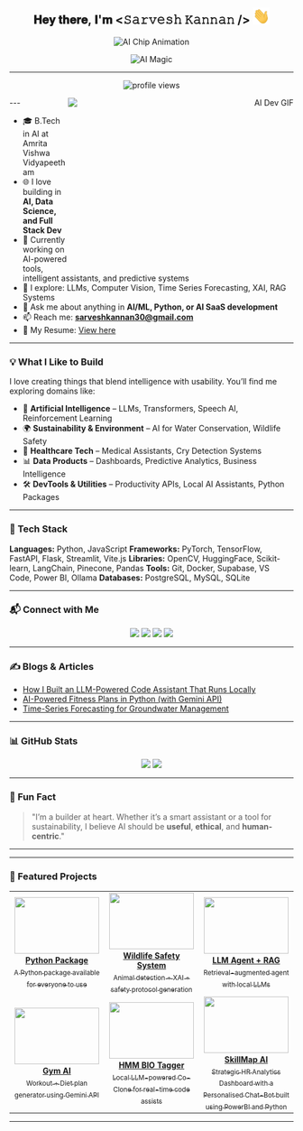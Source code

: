 <div align="center">

<h2> 𝐇𝐞𝐲 𝐭𝐡𝐞𝐫𝐞, 𝐈'𝐦 <𝚂𝚊𝚛𝚟𝚎𝚜𝚑 𝙺𝚊𝚗𝚗𝚊𝚗 /> <img src="https://github.com/ABSphreak/ABSphreak/blob/master/gifs/Hi.gif" width="30px"></h2>

<p align="center">
  <img src="https://media.giphy.com/media/26u4lOMA8JKSnL9Uk/giphy.gif" alt="AI Chip Animation" width="700"/>
</p>



<img src="https://i.imgur.com/SGNqJyt.gif" width="300" alt="AI Magic"/>

</div>

---
<p align="center">
  <img src="https://komarev.com/ghpvc/?username=sarvesh-kannan&label=Profile%20views&color=0e75b6&style=flat" alt="profile views" />
</p>
---


<a align="right" target="_blank">
  <img align="right" height="300" width="400" alt="AI Dev GIF" src="https://media.giphy.com/media/qgQUggAC3Pfv687qPC/giphy.gif">
</a>

* 🎓 B.Tech in AI at Amrita Vishwa Vidyapeetham
* 🌐 I love building in **AI, Data Science, and Full Stack Dev**
* 🤖 Currently working on AI-powered tools, intelligent assistants, and predictive systems
* 🧠 I explore: LLMs, Computer Vision, Time Series Forecasting, XAI, RAG Systems
* 💬 Ask me about anything in **AI/ML, Python, or AI SaaS development**
* 📫 Reach me: **[sarveshkannan30@gmail.com](mailto:sarveshkannan30@gmail.com)**
* 📄 My Resume: [View here](https://drive.google.com/file/d/1oeKJKtG4GpxVaG-GpALScZ-vhvM6-Qwh/view?usp=sharing)

---

### 💡 What I Like to Build

I love creating things that blend intelligence with usability. You’ll find me exploring domains like:

* 🧠 **Artificial Intelligence** – LLMs, Transformers, Speech AI, Reinforcement Learning
* 🌍 **Sustainability & Environment** – AI for Water Conservation, Wildlife Safety
* 💊 **Healthcare Tech** – Medical Assistants, Cry Detection Systems
* 📊 **Data Products** – Dashboards, Predictive Analytics, Business Intelligence
* 🛠 **DevTools & Utilities** – Productivity APIs, Local AI Assistants, Python Packages

---

### 🧰 Tech Stack

**Languages:** Python, JavaScript
**Frameworks:** PyTorch, TensorFlow, FastAPI, Flask, Streamlit, Vite.js
**Libraries:** OpenCV, HuggingFace, Scikit-learn, LangChain, Pinecone, Pandas
**Tools:** Git, Docker, Supabase, VS Code, Power BI, Ollama
**Databases:** PostgreSQL, MySQL, SQLite

---

### 📬 Connect with Me

<div align="center">
  <a href="https://www.linkedin.com/in/sarvesh-kannan/" target="_blank"><img src="https://img.icons8.com/doodle/40/000000/linkedin--v2.png"></a>
  <a href="https://github.com/sarvesh-kannan" target="_blank"><img src="https://img.icons8.com/doodle/40/000000/github--v1.png"></a>
  <a href="mailto:sarveshkannan30@gmail.com" target="_blank"><img src="https://img.icons8.com/doodle/40/000000/apple-mail.png"></a>
  <a href="https://twitter.com/Sarvesh__K" target="_blank"><img src="https://img.icons8.com/doodle/40/000000/twitter--v2.png"></a>
</div>

---

### ✍️ Blogs & Articles

<!-- BLOG-POST-LIST:START -->

* [How I Built an LLM-Powered Code Assistant That Runs Locally](https://dev.to/sarveshkannan/coming-soon)
* [AI-Powered Fitness Plans in Python (with Gemini API)](https://dev.to/sarveshkannan/coming-soon)
* [Time-Series Forecasting for Groundwater Management](https://dev.to/sarveshkannan/coming-soon)

<!-- BLOG-POST-LIST:END -->

---

### 📊 GitHub Stats

<div align="center">
  <img src="https://github-readme-stats.vercel.app/api?username=sarvesh-kannan&show_icons=true&theme=radical&hide=issues&count_private=true" width="48%">
  <img src="https://github-readme-streak-stats.herokuapp.com/?user=sarvesh-kannan&theme=radical" width="48%">
</div>

---

### 🧠 Fun Fact

> "I’m a builder at heart. Whether it’s a smart assistant or a tool for sustainability, I believe AI should be **useful**, **ethical**, and **human-centric**."

---


</div>

---

### 🚀 Featured Projects

<div align="center">

<table>
<tr>
  <td align="center" width="33%">
    <a href="[https://github.com/sarvesh-kannan/Groundwater-TFT](https://github.com/Sarvesh-Kannan/PyUtilKit)" target="_blank">
      <img src="https://media.giphy.com/media/8JW82ndaYfmNoYAekM/giphy.gif" width="150" height="100"/><br/>
      <strong>Python Package</strong><br/>
      <sub>A Python package available for everyone to use</sub>
    </a>
  </td>
  <td align="center" width="33%">
    <a href="[https://github.com/sarvesh-kannan/Wildlife-Safety-System](https://github.com/Sarvesh-Kannan/Cam-Trap)" target="_blank">
      <img src="https://media.giphy.com/media/GeimqsH0TLDt4tScGw/giphy.gif" width="150" height="100"/><br/>
      <strong>Wildlife Safety System</strong><br/>
      <sub>Animal detection + XAI + safety protocol generation</sub>
    </a>
  </td>
  <td align="center" width="33%">
    <a href="[https://github.com/sarvesh-kannan/LLM-Agent-RAG](https://github.com/Sarvesh-Kannan/SarvX)" target="_blank">
      <img src="https://media.giphy.com/media/M9gbBd9nbDrOTu1Mqx/giphy.gif" width="150" height="100"/><br/>
      <strong>LLM Agent + RAG</strong><br/>
      <sub>Retrieval-augmented agent with local LLMs</sub>
    </a>
  </td>
</tr>
<tr>
  <td align="center" width="33%">
    <a href="[https://github.com/sarvesh-kannan/Gemini-Gym-AI](https://github.com/Sarvesh-Kannan/personal-trainer-ai)" target="_blank">
      <img src="https://media.giphy.com/media/JIX9t2j0ZTN9S/giphy.gif" width="150" height="100"/><br/>
      <strong>Gym AI</strong><br/>
      <sub>Workout + Diet plan generator using Gemini API</sub>
    </a>
  </td>
  <td align="center" width="33%">
    <a href="[https://github.com/sarvesh-kannan/HMM-BIO-NER](https://github.com/Sarvesh-Kannan/Co-Clone)" target="_blank">
      <img src="https://media.giphy.com/media/26u4cqiYI30juCOGY/giphy.gif" width="150" height="100"/><br/>
      <strong>HMM BIO Tagger</strong><br/>
      <sub>Local LLM-powered Co-Clone for real-time code assists</sub>
    </a>
  </td>
  <td align="center" width="33%">
    <a href="https://github.com/sarvesh-kannan/SkillMap-AI" target="_blank">
      <img src="https://media.giphy.com/media/kcK6j2IryyLxNmGJdN/giphy.gif" width="150" height="100"/><br/>
      <strong>SkillMap AI</strong><br/>
      <sub>Strategic HR Analytics Dashboard with a Personalised Chat-Bot built using PowerBI and Python</sub>
    </a>
  </td>
</tr>
</table>

</div>

---


